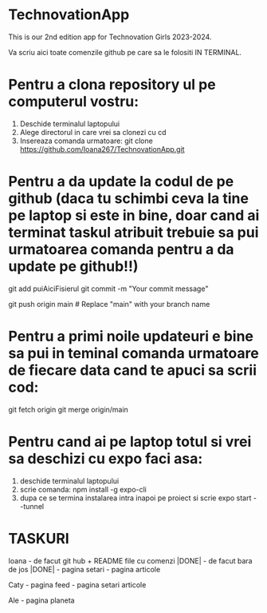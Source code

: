 # TechnovationApp

This is our 2nd edition app for Technovation Girls 2023-2024.

Va scriu aici toate comenzile github pe care sa le folositi IN TERMINAL.

# Pentru a clona repository ul pe computerul vostru:

1. Deschide terminalul laptopului
2. Alege directorul in care vrei sa clonezi cu cd
3. Insereaza comanda urmatoare:
   git clone https://github.com/Ioana267/TechnovationApp.git

# Pentru a da update la codul de pe github (daca tu schimbi ceva la tine pe laptop si este in bine, doar cand ai terminat taskul atribuit trebuie sa pui urmatoarea comanda pentru a da update pe github!!)

git add puiAiciFisierul
git commit -m "Your commit message"

git push origin main # Replace "main" with your branch name

# Pentru a primi noile updateuri e bine sa pui in teminal comanda urmatoare de fiecare data cand te apuci sa scrii cod:

git fetch origin
git merge origin/main

# Pentru cand ai pe laptop totul si vrei sa deschizi cu expo faci asa:

1. deschide terminalul laptopului
2. scrie comanda:
   npm install -g expo-cli
3. dupa ce se termina instalarea intra inapoi pe proiect si scrie expo start --tunnel

# TASKURI

Ioana - de facut git hub + README file cu comenzi |DONE| - de facut bara de jos |DONE| - pagina setari - pagina articole

Caty - pagina feed - pagina setari articole

Ale - pagina planeta

